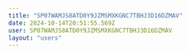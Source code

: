 ```yaml
---
title: "SP07WAMJS8ATD0Y9JZMSMXKGNC7TBHJ3D16DZMAV"
date: 2024-10-14T20:51:55.569Z
user: SP07WAMJS8ATD0Y9JZMSMXKGNC7TBHJ3D16DZMAV
layout: "users"
---
```

    